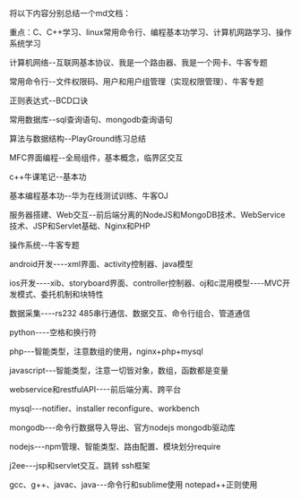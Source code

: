 将以下内容分别总结一个md文档：

重点：C、C++学习、linux常用命令行、编程基本功学习、计算机网路学习、操作系统学习

计算机网络--互联网基本协议、我是一个路由器、我是一个网卡、牛客专题 

常用命令行--文件权限码、用户和用户组管理（实现权限管理）、牛客专题 

正则表达式--BCD口诀   

常用数据库--sql查询语句、mongodb查询语句

算法与数据结构--PlayGround练习总结

MFC界面编程--全局组件，基本概念，临界区交互  

c++牛课笔记--基本功  

基本编程基本功--华为在线测试训练、牛客OJ  

服务器搭建、Web交互--前后端分离的NodeJS和MongoDB技术、WebService技术、JSP和Servlet基础、Nginx和PHP  

操作系统--牛客专题 

android开发----xml界面、activity控制器、java模型

ios开发----xib、storyboard界面、controller控制器、oj和c混用模型----MVC开发模式、委托机制和块特性 

数据采集----rs232 485串行通信、数据交互、命令行组合、管道通信

python----空格和换行符

php---智能类型，注意数组的使用，nginx+php+mysql

javascript---智能类型，注意一切皆对象，数组，函数都是变量

webservice和restfulAPI----前后端分离、跨平台

mysql---notifier、installer reconfigure、workbench

mongodb---命令行数据导入导出、官方nodejs mongodb驱动库

nodejs---npm管理、智能类型、路由配置、模块划分require

j2ee---jsp和servlet交互、跳转  ssh框架

gcc、g++、javac、java---命令行和sublime使用 notepad++正则使用










